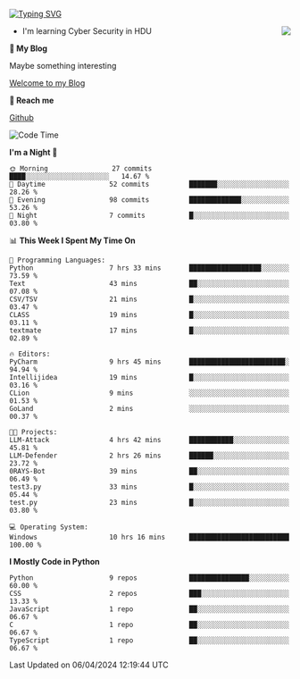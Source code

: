 [![Typing SVG](https://readme-typing-svg.herokuapp.com?font=Fira+Code&pause=1000&random=false&width=450&height=60&lines=Hello+%F0%9F%91%8B%F0%9F%8F%BB;I'm+JBNRZ)](https://git.io/typing-svg)

<a href="#">
  <img align="right" src="https://github-readme-stats.vercel.app/api?username=JBNRZ&show_icons=true&bg_color=15,f2f7fd,E0EAFC" />
</a>

- I'm learning Cyber Security in HDU

 **🌱 My Blog**

Maybe something interesting

[Welcome to my Blog](https://jbnrz.com.cn/)

 **💬 Reach me** 

[Github](https://github.com/JBNRZ)


<!--START_SECTION:waka-->
![Code Time](http://img.shields.io/badge/Code%20Time-418%20hrs%2031%20mins-blue)

**I'm a Night 🦉** 

```text
🌞 Morning                27 commits          ████░░░░░░░░░░░░░░░░░░░░░   14.67 % 
🌆 Daytime                52 commits          ███████░░░░░░░░░░░░░░░░░░   28.26 % 
🌃 Evening                98 commits          █████████████░░░░░░░░░░░░   53.26 % 
🌙 Night                  7 commits           █░░░░░░░░░░░░░░░░░░░░░░░░   03.80 % 
```


📊 **This Week I Spent My Time On** 

```text
💬 Programming Languages: 
Python                   7 hrs 33 mins       ██████████████████░░░░░░░   73.59 % 
Text                     43 mins             ██░░░░░░░░░░░░░░░░░░░░░░░   07.08 % 
CSV/TSV                  21 mins             █░░░░░░░░░░░░░░░░░░░░░░░░   03.47 % 
CLASS                    19 mins             █░░░░░░░░░░░░░░░░░░░░░░░░   03.11 % 
textmate                 17 mins             █░░░░░░░░░░░░░░░░░░░░░░░░   02.89 % 

🔥 Editors: 
PyCharm                  9 hrs 45 mins       ████████████████████████░   94.94 % 
Intellijidea             19 mins             █░░░░░░░░░░░░░░░░░░░░░░░░   03.16 % 
CLion                    9 mins              ░░░░░░░░░░░░░░░░░░░░░░░░░   01.53 % 
GoLand                   2 mins              ░░░░░░░░░░░░░░░░░░░░░░░░░   00.37 % 

🐱‍💻 Projects: 
LLM-Attack               4 hrs 42 mins       ███████████░░░░░░░░░░░░░░   45.81 % 
LLM-Defender             2 hrs 26 mins       ██████░░░░░░░░░░░░░░░░░░░   23.72 % 
0RAYS-Bot                39 mins             ██░░░░░░░░░░░░░░░░░░░░░░░   06.49 % 
test3.py                 33 mins             █░░░░░░░░░░░░░░░░░░░░░░░░   05.44 % 
test.py                  23 mins             █░░░░░░░░░░░░░░░░░░░░░░░░   03.80 % 

💻 Operating System: 
Windows                  10 hrs 16 mins      █████████████████████████   100.00 % 
```

**I Mostly Code in Python** 

```text
Python                   9 repos             ███████████████░░░░░░░░░░   60.00 % 
CSS                      2 repos             ███░░░░░░░░░░░░░░░░░░░░░░   13.33 % 
JavaScript               1 repo              ██░░░░░░░░░░░░░░░░░░░░░░░   06.67 % 
C                        1 repo              ██░░░░░░░░░░░░░░░░░░░░░░░   06.67 % 
TypeScript               1 repo              ██░░░░░░░░░░░░░░░░░░░░░░░   06.67 % 
```




 Last Updated on 06/04/2024 12:19:44 UTC
<!--END_SECTION:waka-->
